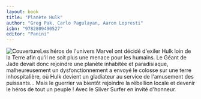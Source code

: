 ```yaml
---
layout: book
title: "Planète Hulk"
author: "Greg Pak, Carlo Pagulayan, Aaron Lopresti"
isbn: "9782809490527"
editor: "Panini"
---
```

![Couverture](/img/9782809490527.jpg)Les héros de l'univers Marvel ont décidé d'exiler Hulk loin de la Terre afin qu'il ne soit plus une menace pour les humains.
Le Géant de Jade devait donc rejoindre une planète inhabitée et paradisiaque, malheureusement un dysfonctionnement a envoyé le colosse sur une terre inhospitalière, où Hulk devient un gladiateur au service de l'amusement des puissants... Mais le guerrier va bientôt rejoindre la rébellion locale et devenir le héros de tout un peuple ! Avec le Silver Surfer en invité d'honneur.
